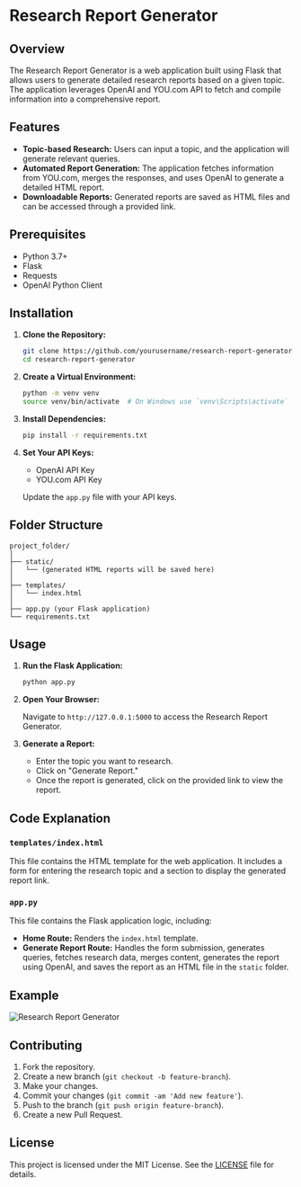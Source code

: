 # Research Report Generator

## Overview

The Research Report Generator is a web application built using Flask that allows users to generate detailed research reports based on a given topic. The application leverages OpenAI and YOU.com API to fetch and compile information into a comprehensive report.

## Features

- **Topic-based Research:** Users can input a topic, and the application will generate relevant queries.
- **Automated Report Generation:** The application fetches information from YOU.com, merges the responses, and uses OpenAI to generate a detailed HTML report.
- **Downloadable Reports:** Generated reports are saved as HTML files and can be accessed through a provided link.

## Prerequisites

- Python 3.7+
- Flask
- Requests
- OpenAI Python Client

## Installation

1. **Clone the Repository:**

    ```bash
    git clone https://github.com/yourusername/research-report-generator.git
    cd research-report-generator
    ```

2. **Create a Virtual Environment:**

    ```bash
    python -m venv venv
    source venv/bin/activate  # On Windows use `venv\Scripts\activate`
    ```

3. **Install Dependencies:**

    ```bash
    pip install -r requirements.txt
    ```

4. **Set Your API Keys:**

    - OpenAI API Key
    - YOU.com API Key

    Update the `app.py` file with your API keys.

## Folder Structure

```
project_folder/
│
├── static/
│   └── (generated HTML reports will be saved here)
│
├── templates/
│   └── index.html
│
├── app.py (your Flask application)
└── requirements.txt
```

## Usage

1. **Run the Flask Application:**

    ```bash
    python app.py
    ```

2. **Open Your Browser:**

    Navigate to `http://127.0.0.1:5000` to access the Research Report Generator.

3. **Generate a Report:**

    - Enter the topic you want to research.
    - Click on "Generate Report."
    - Once the report is generated, click on the provided link to view the report.

## Code Explanation

### `templates/index.html`

This file contains the HTML template for the web application. It includes a form for entering the research topic and a section to display the generated report link.

### `app.py`

This file contains the Flask application logic, including:

- **Home Route:** Renders the `index.html` template.
- **Generate Report Route:** Handles the form submission, generates queries, fetches research data, merges content, generates the report using OpenAI, and saves the report as an HTML file in the `static` folder.

## Example

![Research Report Generator](screenshot.png)

## Contributing

1. Fork the repository.
2. Create a new branch (`git checkout -b feature-branch`).
3. Make your changes.
4. Commit your changes (`git commit -am 'Add new feature'`).
5. Push to the branch (`git push origin feature-branch`).
6. Create a new Pull Request.

## License

This project is licensed under the MIT License. See the [LICENSE](LICENSE) file for details.

